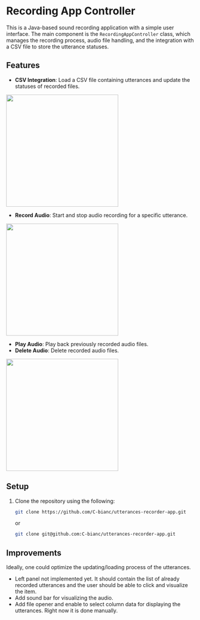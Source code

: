 # Recording App Controller

This is a Java-based sound recording application with a simple user interface. The main component is the `RecordingAppController` class, which manages the recording process, audio file handling, and the integration with a CSV file to store the utterance statuses.

## Features
- **CSV Integration**: Load a CSV file containing utterances and update the statuses of recorded files.

<img src="https://github.com/user-attachments/assets/b0fb04d5-1a2d-4bcd-afb5-ea2ade01a2c1" width="300">

- **Record Audio**: Start and stop audio recording for a specific utterance.
<img src="https://github.com/user-attachments/assets/69c6a3bc-a2a2-4f76-86a9-ae64d58e8875" width="300">


- **Play Audio**: Play back previously recorded audio files.
- **Delete Audio**: Delete recorded audio files.
<img src="https://github.com/user-attachments/assets/baeaa050-7197-49b4-a523-1eb01b6049f1" width="300">

## Setup

1. Clone the repository using the following:
   ```bash
   git clone https://github.com/C-bianc/utterances-recorder-app.git
   ```

   or

   ```bash
   git clone git@github.com:C-bianc/utterances-recorder-app.git
   ```

## Improvements
Ideally, one could optimize the updating/loading process of the utterances.
- Left panel not implemented yet. It should contain the list of already recorded utterances and the user should be able to click and visualize the item.
- Add sound bar for visualizing the audio.
- Add file opener and enable to select column data for displaying the utterances. Right now it is done manually.

